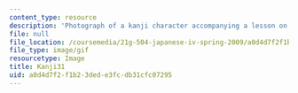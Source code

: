 ```yaml
---
content_type: resource
description: 'Photograph of a kanji character accompanying a lesson on Japanese. '
file: null
file_location: /coursemedia/21g-504-japanese-iv-spring-2009/a0d4d7f2f1b23dede3fcdb31cfc07295_Kanji31.gif
file_type: image/gif
resourcetype: Image
title: Kanji31
uid: a0d4d7f2-f1b2-3ded-e3fc-db31cfc07295
---
```

